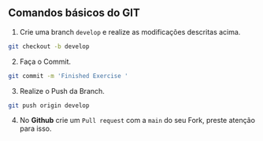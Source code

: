 
## Comandos básicos do GIT
1. Crie uma branch `develop` e realize as modificações descritas acima. 
```bash
git checkout -b develop
```
2. Faça o Commit. 
```bash
git commit -m 'Finished Exercise '
```
3. Realize o Push da Branch. 

```bash
git push origin develop
```
4. No **Github** crie um `Pull request` com a `main` do seu Fork, preste atenção para isso.  

```
